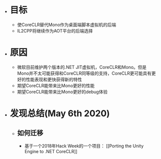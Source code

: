 - # 目标
	- 使CoreCLR替代Mono作为桌面端脚本虚拟机的后端
	- IL2CPP将继续作为AOT平台的后端选择
- # 原因
	- 微软目前维护两个版本的.NET JIT虚拟机，CoreCLR和Mono。但是Mono并不太可能获得和CoreCLR同等级的支持，CoreCLR更可能具有更好的性能表现和更快获得新的特性
	- 期望CoreCLR能带来比Mono更好的性能
	- 期望CoreCLR能带来比Mono更好的debug体验
- # 发现总结(May 6th 2020)
	- ## 如何迁移
		- 基于一个2018年Hack Week的一个项目： [[Porting the Unity Engine to .NET CoreCLR]]